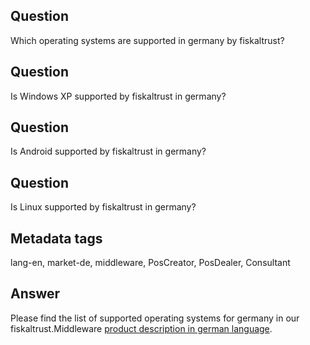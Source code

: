 ## Question
Which operating systems are supported in germany by fiskaltrust?

## Question
Is Windows XP supported by fiskaltrust in germany?

## Question
Is Android supported by fiskaltrust in germany?

## Question
Is Linux supported by fiskaltrust in germany?

## Metadata tags
lang-en, market-de, middleware, PosCreator, PosDealer, Consultant

## Answer

Please find the list of supported operating systems for germany in our fiskaltrust.Middleware [product description in german language](https://github.com/fiskaltrust/productdescription-de-doc/blob/master/product-service-description/compliance-as-a-service/produkte/4445-0003-lokal-installierte-middleware.md).

